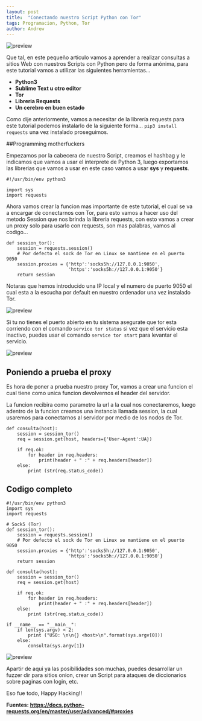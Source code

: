 ```yaml
---
layout: post
title:  "Conectando nuestro Script Python con Tor"
tags: Programacion, Python, Tor
author: Andrew
---
```

![preview](https://i.ibb.co/2hmHfG7/file-1.jpg)

Que tal, en este pequeño articulo vamos a aprender a realizar consultas a sitios Web
con nuestros Scripts con Python pero de forma anónima, para este tutorial
vamos a utilizar las siguientes herramientas...

- **Python3**
- **Sublime Text u otro editor**
- **Tor**
- **Libreria Requests**
- **Un cerebro en buen estado**

Como dije anteriormente, vamos a necesitar de la librería requests para este tutorial
podemos instalarlo de la siguiente forma... `pip3 install requests` una vez instalado
proseguimos.

##Programming motherfuckers

Empezamos por la cabecera de nuestro Script, creamos el hashbag y le indicamos que
vamos a usar el interprete de Python 3, luego exportamos las librerias que vamos a usar
en este caso vamos a usar **sys** y **requests**.

```
#!/usr/bin/env python3

import sys
import requests
```

Ahora vamos crear la funcion mas importante de este tutorial, el cual se va a encargar de 
conectarnos con Tor, para esto vamos a hacer uso del metodo Session que nos brinda la 
libreria requests, con esto vamos a crear un proxy solo para usarlo con requests, son mas
palabras, vamos al codigo...

```
def session_tor():
    session = requests.session()
    # Por defecto el sock de Tor en Linux se mantiene en el puerto 9050
    session.proxies = {'http':'socks5h://127.0.0.1:9050',
                       'https':'socks5h://127.0.0.1:9050'}
    return session
```

Notaras que hemos introducido una IP local y el numero de puerto 9050 el cual
esta a la escucha por default en nuestro ordenador una vez instalado Tor.

![preview](https://i.ibb.co/KyKr3G2/tor-nmap.png)

Si tu no tienes el puerto abierto en tu sistema asegurate que tor esta corriendo
con el comando `service tor status` si vez que el servicio esta inactivo, puedes
usar el comando `service tor start` para levantar el servicio.

![preview](https://i.ibb.co/tKwL32R/tor-status.png)

## Poniendo a prueba el proxy

Es hora de poner a prueba nuestro proxy Tor, vamos a crear una funcion el cual tiene
como unica funcion devolvernos el header del servidor.

La funcion recibira como parametro la url a la cual nos conectaremos, luego adentro de
la funcion creamos una instancia llamada session, la cual usaremos para conectarnos al
servidor por medio de los nodos de Tor.

```
def consulta(host):
    session = session_tor()
    req = session.get(host, headers={'User-Agent':UA})

    if req.ok:
        for header in req.headers:
            print(header + " :" + req.headers[header])
    else:
        print (str(req.status_code))
```

## Codigo completo

```
#!/usr/bin/env python3
import sys
import requests

# Sock5 (Tor)
def session_tor():
    session = requests.session()
    # Por defecto el sock de Tor en Linux se mantiene en el puerto 9050
    session.proxies = {'http':'socks5h://127.0.0.1:9050',
                       'https':'socks5h://127.0.0.1:9050'}
    return session

def consulta(host):
    session = session_tor()
    req = session.get(host)

    if req.ok:
        for header in req.headers:
            print(header + " :" + req.headers[header])
    else:
        print (str(req.status_code))

if __name__ == "__main__":
    if len(sys.argv) < 2:
        print ("USO: \n\n{} <host>\n".format(sys.argv[0]))
    else:
        consulta(sys.argv[1])
```

![preview](https://i.ibb.co/pLgWcL7/tor-request.png)

Apartir de aqui ya las posibilidades son muchas, puedes desarrollar 
un fuzzer dir para sitios onion, crear un Script para ataques de diccionarios
sobre paginas con login, etc.

Eso fue todo, Happy Hacking!!


**Fuentes: https://docs.python-requests.org/en/master/user/advanced/#proxies**
			

